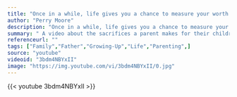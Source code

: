 ```yaml
---
title: "Once in a while, life gives you a chance to measure your worth. Sometimes you're called upon to make a split-second decision to do the right thing, defining which way your life will go. These are the decisions that make you who you are."
author: "Perry Moore"
description: "Once in a while, life gives you a chance to measure your worth. Sometimes you're called upon to make a split-second decision to do the right thing, defining which way your life will go. These are the decisions that make you who you are. - Perry Moore quotes from GetInspired365.com"
summary: " A video about the sacrifices a parent makes for their children - all because of love."
referenceurl: ""
tags: ["Family","Father","Growing-Up","Life","Parenting",]
source: "youtube"
videoid: "3bdm4NBYxII"
image: "https://img.youtube.com/vi/3bdm4NBYxII/0.jpg"
---
```


{{< youtube 3bdm4NBYxII >}}

